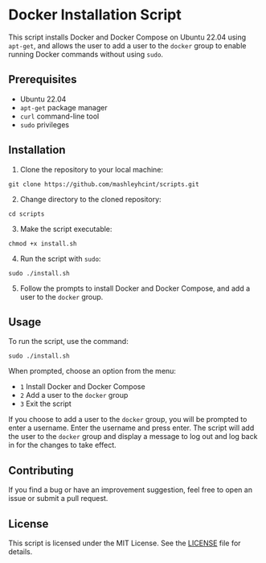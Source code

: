 # Docker Installation Script

This script installs Docker and Docker Compose on Ubuntu 22.04 using `apt-get`, and allows the user to add a user to the `docker` group to enable running Docker commands without using `sudo`.

## Prerequisites

- Ubuntu 22.04
- `apt-get` package manager
- `curl` command-line tool
- `sudo` privileges

## Installation

1. Clone the repository to your local machine:

`git clone https://github.com/mashleyhcint/scripts.git`

2. Change directory to the cloned repository:

`cd scripts`

3. Make the script executable:

`chmod +x install.sh`


4. Run the script with `sudo`:

`sudo ./install.sh`


5. Follow the prompts to install Docker and Docker Compose, and add a user to the `docker` group.

## Usage

To run the script, use the command:

`sudo ./install.sh`


When prompted, choose an option from the menu:

- `1` Install Docker and Docker Compose
- `2` Add a user to the `docker` group
- `3` Exit the script

If you choose to add a user to the `docker` group, you will be prompted to enter a username. Enter the username and press enter. The script will add the user to the `docker` group and display a message to log out and log back in for the changes to take effect.

## Contributing

If you find a bug or have an improvement suggestion, feel free to open an issue or submit a pull request. 

## License

This script is licensed under the MIT License. See the [LICENSE](LICENSE) file for details.
